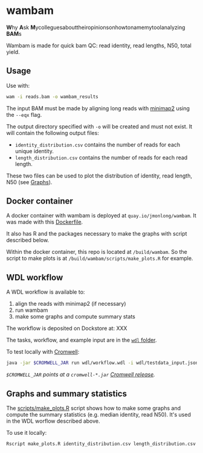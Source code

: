 # wambam

**W**hy **A**sk **M**ycolleguesabouttheiropinionsonhowtonamemytoolanalyzing **BAM**s

Wambam is made for quick bam QC: read identity, read lengths, N50, total yield.

## Usage

Use with:

```sh
wam -i reads.bam -o wambam_results
```

The input BAM must be made by aligning long reads with [minimap2](https://github.com/lh3/minimap2) using the `--eqx` flag.

The output directory specified with `-o` will be created and must not exist. 
It will contain the following output files:

- `identity_distribution.csv` contains the number of reads for each unique identity.
- `length_distribution.csv` contains the number of reads for each read length.

These two files can be used to plot the distribution of identity, read length, N50 (see [Graphs](#graphs)).

## Docker container

A docker container with wambam is deployed at `quay.io/jmonlong/wambam`.
It was made with this [Dockerfile](Dockerfile).

It also has R and the packages necessary to make the graphs with script described below.

Within the docker container, this repo is located at `/build/wambam`. 
So the script to make plots is at `/build/wambam/scripts/make_plots.R` for example.

## WDL workflow

A WDL workflow is available to:

1. align the reads with minimap2 (if necessary)
2. run wambam
3. make some graphs and compute summary stats

The workflow is deposited on Dockstore at: XXX

The tasks, workflow, and example input are in the [`wdl` folder](wdl).

To test locally with [Cromwell](https://cromwell.readthedocs.io/en/stable/):

```sh
java -jar $CROMWELL_JAR run wdl/workflow.wdl -i wdl/testdata_input.json
```

*`$CROMWELL_JAR` points at a `cromwell-*.jar` [Cromwell release](https://github.com/broadinstitute/cromwell/releases).*

## Graphs and summary statistics

The [scripts/make_plots.R](scripts/make_plots.R) script shows how to make some graphs and compute the summary statistics (e.g. median identity, read N50).
It's used in the WDL worflow described above.

To use it locally:

```sh
Rscript make_plots.R identity_distribution.csv length_distribution.csv wambam-graphs.pdf wambam-summary.csv
```

